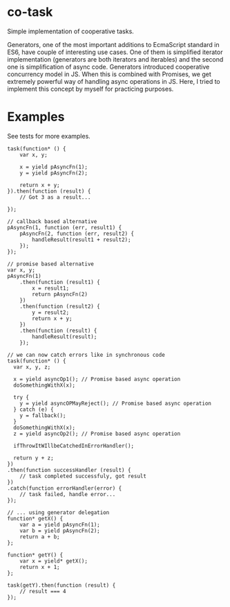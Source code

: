 # co-task
Simple implementation of cooperative tasks.

Generators, one of the most important additions to EcmaScript standard in ES6, have couple of interesting use cases. One of them is simplified iterator implementation (generators are both iterators and iterables) and the second one is simplification of async code. Generators introduced cooperative concurrency model in JS. When this is combined with Promises, we get extremely powerful way of handling async operations in JS. Here, I tried to implement this concept by myself for practicing purposes. 

# Examples
See tests for more examples.

```
task(function* () {
    var x, y;

    x = yield pAsyncFn(1);
    y = yield pAsyncFn(2);

    return x + y;
}).then(function (result) {
    // Got 3 as a result...
 
});

// callback based alternative
pAsyncFn(1, function (err, result1) {
    pAsyncFn(2, function (err, result2) {
        handleResult(result1 + result2);
    });
});

// promise based alternative
var x, y;
pAsyncFn(1)
    .then(function (result1) {
        x = result1;
        return pAsyncFn(2)
    })
    .then(function (result2) {
        y = result2;
        return x + y;
    })
    .then(function (result) {
        handleResult(result);
    });
```

```    
// we can now catch errors like in synchronous code
task(function* () {
  var x, y, z;
  
  x = yield asyncOp1(); // Promise based async operation
  doSomethingWithX(x);
  
  try {
    y = yield asyncOPMayReject(); // Promise based async operation
  } catch (e) {
    y = fallback();
  }
  doSomethingWithX(x);
  z = yield asyncOp2(); // Promise based async operation
  
  ifThrowItWIllbeCatchedInErrorHandler();
  
  return y + z;
})
.then(function successHandler (result) {
    // task completed successfuly, got result 
})
.catch(function errorHandler(error) {
    // task failed, handle error...
});
```

```
// ... using generator delegation
function* getX() {
    var a = yield pAsyncFn(1);
    var b = yield pAsyncFn(2);
    return a + b;
};

function* getY() {
    var x = yield* getX();
    return x + 1;
};

task(getY).then(function (result) {
    // result === 4
});
```
